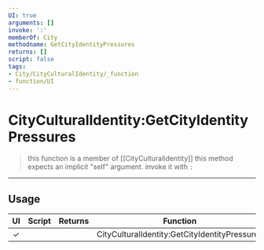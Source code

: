 ```yaml
---
UI: true
arguments: []
invoke: ':'
memberOf: City
methodname: GetCityIdentityPressures
returns: []
script: false
tags:
- City/CityCulturalIdentity/_function
- function/UI
---
```

# CityCulturalIdentity:GetCityIdentityPressures
> this function is a member of [[CityCulturalIdentity]]
> this method expects an implicit "self" argument. invoke it with `:`
-----
## Usage
|  UI | Script | Returns | Function | Arguments |
|:---:|:------:|-------:|:--------:|:---------|
|✓| ||CityCulturalIdentity:GetCityIdentityPressures||
